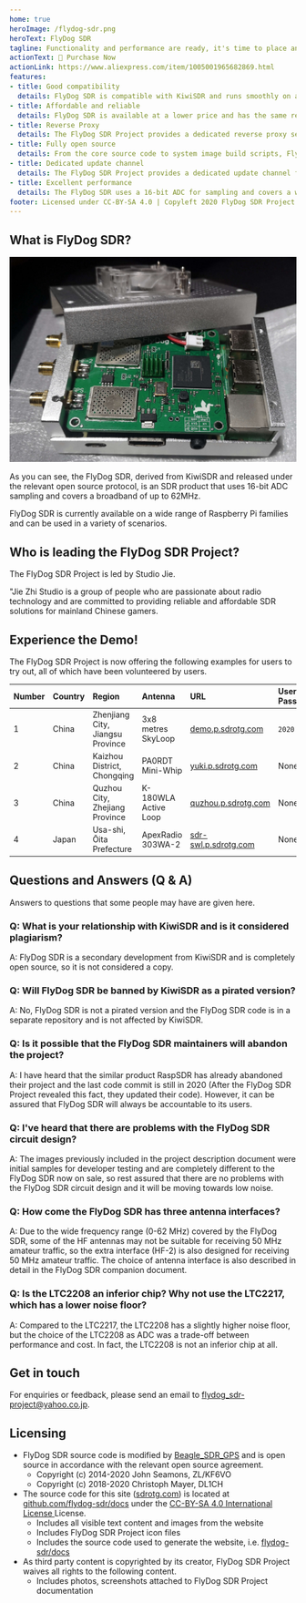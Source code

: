 ```yaml
---
home: true
heroImage: /flydog-sdr.png
heroText: FlyDog SDR
tagline: Functionality and performance are ready, it's time to place an order.
actionText: 🛒 Purchase Now
actionLink: https://www.aliexpress.com/item/1005001965682869.html
features:
- title: Good compatibility
  details: FlyDog SDR is compatible with KiwiSDR and runs smoothly on a wide range of Raspberry Pi ARM based computer..
- title: Affordable and reliable
  details: FlyDog SDR is available at a lower price and has the same reliability as KiwiSDR.
- title: Reverse Proxy
  details: The FlyDog SDR Project provides a dedicated reverse proxy server for external access to FlyDog SDR through the intranet and is configured with Content Delivery Network global acceleration.
- title: Fully open source
  details: From the core source code to system image build scripts, FlyDog SDR code is completely open source, leaving no backdoors.
- title: Dedicated update channel
  details: The FlyDog SDR Project provides a dedicated update channel for FlyDog SDR, which is tested multiple times before release to ensure availability.
- title: Excellent performance
  details: The FlyDog SDR uses a 16-bit ADC for sampling and covers a wide bandwidth of up to 62 MHz, giving performance comparable to KiwiSDR.
footer: Licensed under CC-BY-SA 4.0 | Copyleft 2020 FlyDog SDR Project
---
```


## What is FlyDog SDR?

![FlyDog SDR sample](/sample.jpg "FlyDog SDR sample")

As you can see, the FlyDog SDR, derived from KiwiSDR and released under the relevant open source protocol, is an SDR product that uses 16-bit ADC sampling and covers a broadband of up to 62MHz.

FlyDog SDR is currently available on a wide range of Raspberry Pi families and can be used in a variety of scenarios.

## Who is leading the FlyDog SDR Project?

The FlyDog SDR Project is led by Studio Jie.

"Jie Zhi Studio is a group of people who are passionate about radio technology and are committed to providing reliable and affordable SDR solutions for mainland Chinese gamers.

## Experience the Demo!

The FlyDog SDR Project is now offering the following examples for users to try out, all of which have been volunteered by users.

| Number | Country | Region | Antenna | URL | User Password |
| :--- | :--- | :--- | :--- | :--- | :--- |
| 1 | China | Zhenjiang City, Jiangsu Province | 3x8 metres SkyLoop | [demo.p.sdrotg.com](http://demo.p.sdrotg.com/) | `2020` |
| 2 | China | Kaizhou District, Chongqing | PA0RDT Mini-Whip | [yuki.p.sdrotg.com](http://yuki.p.sdrotg.com/) | None |
| 3 | China | Quzhou City, Zhejiang Province | K-180WLA Active Loop | [quzhou.p.sdrotg.com](http://quzhou.p.sdrotg.com/) | None |
| 4 | Japan | Usa-shi, Ōita Prefecture | ApexRadio 303WA-2 | [sdr-swl.p.sdrotg.com](http://sdr-swl.p.sdrotg.com/) | None |

## Questions and Answers (Q & A)

Answers to questions that some people may have are given here.

### Q: What is your relationship with KiwiSDR and is it considered plagiarism?

A: FlyDog SDR is a secondary development from KiwiSDR and is completely open source, so it is not considered a copy.

### Q: Will FlyDog SDR be banned by KiwiSDR as a pirated version?

A: No, FlyDog SDR is not a pirated version and the FlyDog SDR code is in a separate repository and is not affected by KiwiSDR.

### Q: Is it possible that the FlyDog SDR maintainers will abandon the project?

A: I have heard that the similar product RaspSDR has already abandoned their project and the last code commit is still in 2020 (After the FlyDog SDR Project revealed this fact, they updated their code). However, it can be assured that FlyDog SDR will always be accountable to its users.

### Q: I've heard that there are problems with the FlyDog SDR circuit design?

A: The images previously included in the project description document were initial samples for developer testing and are completely different to the FlyDog SDR now on sale, so rest assured that there are no problems with the FlyDog SDR circuit design and it will be moving towards low noise.

### Q: How come the FlyDog SDR has three antenna interfaces?

A: Due to the wide frequency range (0-62 MHz) covered by the FlyDog SDR, some of the HF antennas may not be suitable for receiving 50 MHz amateur traffic, so the extra interface (HF-2) is also designed for receiving 50 MHz amateur traffic. The choice of antenna interface is also described in detail in the FlyDog SDR companion document.

### Q: Is the LTC2208 an inferior chip? Why not use the LTC2217, which has a lower noise floor?

A: Compared to the LTC2217, the LTC2208 has a slightly higher noise floor, but the choice of the LTC2208 as ADC was a trade-off between performance and cost. In fact, the LTC2208 is not an inferior chip at all.

## Get in touch

For enquiries or feedback, please send an email to [flydog_sdr-project@yahoo.co.jp](mailto:flydog_sdr-project@yahoo.co.jp).

## Licensing

 - FlyDog SDR source code is modified by [Beagle_SDR_GPS](https://github.com/jks-prv/Beagle_SDR_GPS) and is open source in accordance with the relevant open source agreement.
    * Copyright (c) 2014-2020 John Seamons, ZL/KF6VO
    * Copyright (c) 2018-2020 Christoph Mayer, DL1CH
 - The source code for this site ([sdrotg.com](https://sdrotg.com)) is located at [github.com/flydog-sdr/docs](https://github.com/flydog-sdr/docs) under the [CC-BY-SA 4.0 International License ](https://creativecommons.org/licenses/by/4.0/deed.zh) License.
    * Includes all visible text content and images from the website
    * Includes FlyDog SDR Project icon files
    * Includes the source code used to generate the website, i.e. [flydog-sdr/docs](https://github.com/flydog-sdr/docs)
 - As third party content is copyrighted by its creator, FlyDog SDR Project waives all rights to the following content.
    * Includes photos, screenshots attached to FlyDog SDR Project documentation
